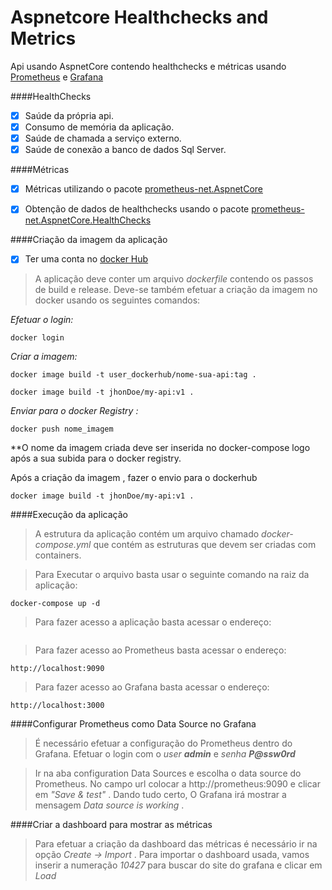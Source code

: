 # Aspnetcore Healthchecks and Metrics

Api  usando AspnetCore  contendo healthchecks e métricas usando [Prometheus](https://prometheus.io/) e [Grafana](https://grafana.com/)

####HealthChecks

- [X] Saúde da própria api.
- [X] Consumo de memória da aplicação.
- [X] Saúde de chamada a serviço externo.
- [X] Saúde de conexão a banco de dados Sql Server.

####Métricas

- [X] Métricas utilizando o pacote [prometheus-net.AspnetCore](https://github.com/prometheus-net)
- [X] Obtenção de dados de healthchecks usando o pacote [prometheus-net.AspnetCore.HealthChecks](https://github.com/prometheus-net/prometheus-net)


####Criação da imagem da aplicação

- [x] Ter uma conta no [docker Hub](https://hub.docker.com/)

> A aplicação deve conter um arquivo  *_dockerfile_* contendo os passos de build e release.
Deve-se também efetuar a criação da imagem no docker usando os seguintes comandos:

*Efetuar o login:*

```
docker login
````
*Criar a imagem:*

```
docker image build -t user_dockerhub/nome-sua-api:tag .
```
```
docker image build -t jhonDoe/my-api:v1 .
```
*Enviar para o docker Registry :*

```
docker push nome_imagem
````

**O nome da imagem criada deve ser inserida no docker-compose logo após a sua subida para o docker registry.


Após a criação da imagem , fazer o envio para o dockerhub

```
docker image build -t jhonDoe/my-api:v1 .
```

####Execução da aplicação

> A estrutura da aplicação contém um arquivo chamado _docker-compose.yml_ que contém as estruturas que devem ser criadas com containers.

> Para Executar o arquivo basta usar o seguinte comando na raiz da aplicação:

```
docker-compose up -d
```

> Para fazer acesso a aplicação basta acessar o endereço:

```

```

> Para fazer acesso ao Prometheus basta acessar o endereço:

```
http://localhost:9090
```

> Para fazer acesso ao Grafana basta acessar o endereço:

```
http://localhost:3000
```

####Configurar Prometheus como Data Source no Grafana

> É necessário efetuar a configuração do Prometheus dentro do Grafana. Efetuar o login com o _user_ **_admin_** e _senha_ **_P@ssw0rd_**

> Ir na aba configuration  Data Sources e escolha o data source do Prometheus. No campo url colocar a http://prometheus:9090 e clicar em *"Save & test"* . Dando tudo certo, O Grafana irá mostrar a mensagem *Data source is working* .

####Criar a dashboard para mostrar as métricas

> Para efetuar a criação da dashboard das métricas é necessário ir na opção *Create -> Import* . Para importar o dashboard usada, vamos inserir a numeração *_10427_* para buscar do site do grafana e clicar em *Load*





